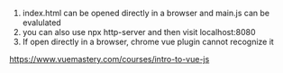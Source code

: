 1. index.html can be opened directly in a browser and main.js can be evalulated
2. you can also use npx http-server and then visit localhost:8080
3. If open directly in a browser, chrome vue plugin cannot recognize it


https://www.vuemastery.com/courses/intro-to-vue-js